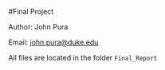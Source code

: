 #Final Project 

Author: John Pura

Email: <john.pura@duke.edu>

All files are located in the folder `Final_Report`

